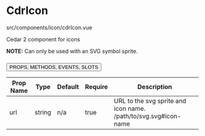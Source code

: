 # CdrIcon


src/components/icon/cdrIcon.vue


Cedar 2 component for icons



**NOTE:** Can only be used with an SVG symbol sprite.

### <button class='title'>PROPS, METHODS, EVENTS, SLOTS</button>

Prop Name | Type | Default | Require | Description
--- | --- | --- | --- | ---
url | string | n/a | true | URL to the svg sprite and icon name. /path/to/svg.svg#icon-name
